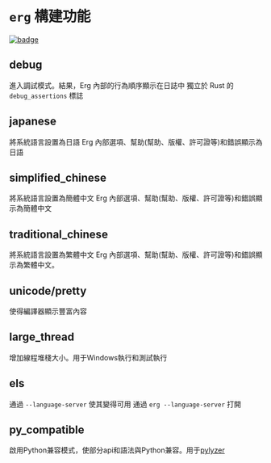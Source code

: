 # `erg` 構建功能

[![badge](https://img.shields.io/endpoint.svg?url=https%3A%2F%2Fgezf7g7pd5.execute-api.ap-northeast-1.amazonaws.com%2Fdefault%2Fsource_up_to_date%3Fowner%3Derg-lang%26repos%3Derg%26ref%3Dmain%26path%3Ddoc/EN/dev_guide/build_features.md%26commit_hash%3Dcbaf48c04b46fadc680fa4e05e8ad22cbdaf6c47)](https://gezf7g7pd5.execute-api.ap-northeast-1.amazonaws.com/default/source_up_to_date?owner=erg-lang&repos=erg&ref=main&path=doc/EN/dev_guide/build_features.md&commit_hash=cbaf48c04b46fadc680fa4e05e8ad22cbdaf6c47)

## debug

進入調試模式。結果，Erg 內部的行為順序顯示在日誌中
獨立於 Rust 的 `debug_assertions` 標誌

## japanese

將系統語言設置為日語
Erg 內部選項、幫助(幫助、版權、許可證等)和錯誤顯示為日語

## simplified_chinese

將系統語言設置為簡體中文
Erg 內部選項、幫助(幫助、版權、許可證等)和錯誤顯示為簡體中文

## traditional_chinese

將系統語言設置為繁體中文
Erg 內部選項、幫助(幫助、版權、許可證等)和錯誤顯示為繁體中文。

## unicode/pretty

使得編譯器顯示豐富內容

## large_thread

增加線程堆棧大小。用于Windows執行和測試執行

## els

通過 `--language-server` 使其變得可用
通過 `erg --language-server` 打開

## py_compatible

啟用Python兼容模式，使部分api和語法與Python兼容。用于[pylyzer](https://github.com/mtshiba/pylyzer)
